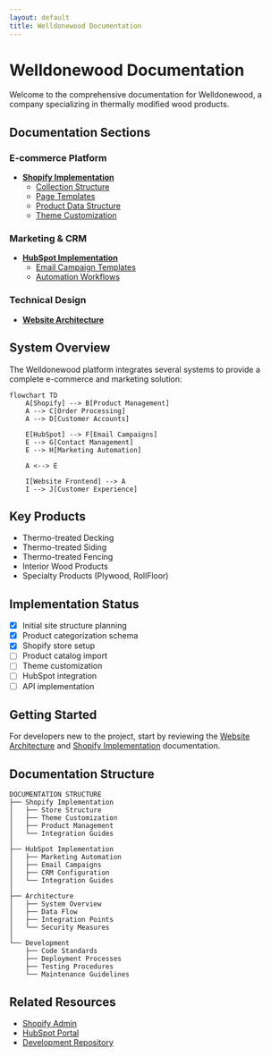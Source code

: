 ```yaml
---
layout: default
title: Welldonewood Documentation
---
```


# Welldonewood Documentation

Welcome to the comprehensive documentation for Welldonewood, a company specializing in thermally modified wood products.

## Documentation Sections

### E-commerce Platform

* [**Shopify Implementation**](./shopify/README.md)
  * [Collection Structure](./shopify/collections.md)
  * [Page Templates](./shopify/page-templates.md)
  * [Product Data Structure](./shopify/product-data.md)
  * [Theme Customization](./shopify/theme-customization.md)

### Marketing & CRM

* [**HubSpot Implementation**](./hubspot/README.md)
  * [Email Campaign Templates](./hubspot/email-templates.md)
  * [Automation Workflows](./hubspot/automation-workflows.md)

### Technical Design

* [**Website Architecture**](./architecture/README.md)

## System Overview

The Welldonewood platform integrates several systems to provide a complete e-commerce and marketing solution:

```mermaid
flowchart TD
    A[Shopify] --> B[Product Management]
    A --> C[Order Processing]
    A --> D[Customer Accounts]
    
    E[HubSpot] --> F[Email Campaigns]
    E --> G[Contact Management]
    E --> H[Marketing Automation]
    
    A <--> E
    
    I[Website Frontend] --> A
    I --> J[Customer Experience]
```

## Key Products

- Thermo-treated Decking
- Thermo-treated Siding
- Thermo-treated Fencing
- Interior Wood Products
- Specialty Products (Plywood, RollFloor)

## Implementation Status

- [x] Initial site structure planning
- [x] Product categorization schema
- [x] Shopify store setup
- [ ] Product catalog import
- [ ] Theme customization
- [ ] HubSpot integration
- [ ] API implementation

## Getting Started

For developers new to the project, start by reviewing the [Website Architecture](./architecture/README.md) and [Shopify Implementation](./shopify/README.md) documentation.

## Documentation Structure

```
DOCUMENTATION STRUCTURE
├── Shopify Implementation
│   ├── Store Structure
│   ├── Theme Customization
│   ├── Product Management
│   └── Integration Guides
│
├── HubSpot Implementation
│   ├── Marketing Automation
│   ├── Email Campaigns
│   ├── CRM Configuration
│   └── Integration Guides
│
├── Architecture
│   ├── System Overview
│   ├── Data Flow
│   ├── Integration Points
│   └── Security Measures
│
└── Development
    ├── Code Standards
    ├── Deployment Processes
    ├── Testing Procedures
    └── Maintenance Guidelines
```

## Related Resources

- [Shopify Admin](https://admin.shopify.com)
- [HubSpot Portal](https://app.hubspot.com)
- [Development Repository](https://github.com/welldonewood/e-commerce) 